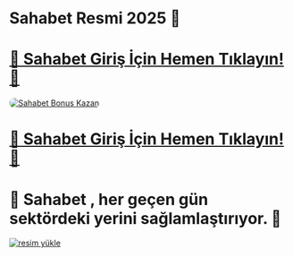 # Sahabet Resmi 2025 👋

# <a href="https://cutt.ly/nrvXgVNa" title="Sahabet Giriş Adresi">🔗 Sahabet Giriş İçin Hemen Tıklayın!🔗</a>

<a href="https://cutt.ly/nrvXgVNa" title="Sahabet Bonus Fırsatları">
    <img src="https://i.ibb.co/5K7Ks6w/zzzz3.gif" alt="Sahabet Bonus Kazan" style="max-width:100%; height:auto; border-radius:8px;">
</a>
<div class="description">

# <a href="https://cutt.ly/nrvXgVNa" title="Sahabet Giriş Adresi">🔗 Sahabet Giriş İçin Hemen Tıklayın!🔗</a>
 
# 💢 Sahabet , her geçen gün sektördeki yerini sağlamlaştırıyor.  💢

<a href="https://resmim.net/"><img src="https://resmim.net/cdn/2025/05/28/TwwjVq.jpg" alt="resim yükle" border="0" /></a>
